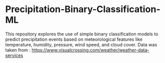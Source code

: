 # Precipitation-Binary-Classification-ML
This repository explores the use of simple binary classification models to predict precipitation events based on meteorological features like temperature, humidity, pressure, wind speed, and cloud cover.
Data was taken from : https://www.visualcrossing.com/weather/weather-data-services
